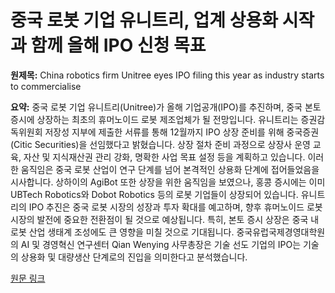 # 중국 로봇 기업 유니트리, 업계 상용화 시작과 함께 올해 IPO 신청 목표

**원제목:** China robotics firm Unitree eyes IPO filing this year as industry starts to commercialise

**요약:** 중국 로봇 기업 유니트리(Unitree)가 올해 기업공개(IPO)를 추진하며, 중국 본토 증시에 상장하는 최초의 휴머노이드 로봇 제조업체가 될 전망입니다.  유니트리는 증권감독위원회 저장성 지부에 제출한 서류를 통해 12월까지 IPO 상장 준비를 위해 중국증권(Citic Securities)을 선임했다고 밝혔습니다.  상장 절차 준비 과정으로 상장사 운영 교육, 자산 및 지식재산권 관리 강화, 명확한 사업 목표 설정 등을 계획하고 있습니다.  이러한 움직임은 중국 로봇 산업이 연구 단계를 넘어 본격적인 상용화 단계에 접어들었음을 시사합니다.  상하이의 AgiBot 또한 상장을 위한 움직임을 보였으나,  홍콩 증시에는 이미 UBTech Robotics와 Dobot Robotics 등의 로봇 기업들이 상장되어 있습니다.  유니트리의 IPO 추진은 중국 로봇 시장의 성장과 투자 확대를 예고하며,  향후 휴머노이드 로봇 시장의 발전에 중요한 전환점이 될 것으로 예상됩니다.  특히,  본토 증시 상장은 중국 내 로봇 산업 생태계 조성에도 큰 영향을 미칠 것으로 기대됩니다.  중국유럽국제경영대학원의 AI 및 경영혁신 연구센터 Qian Wenying 사무총장은 기술 선도 기업의 IPO는 기술의 상용화 및 대량생산 단계로의 진입을 의미한다고 분석했습니다.

[원문 링크](https://www.scmp.com/tech/article/3319018/china-robotics-firm-unitree-eyes-ipo-filing-year-industry-starts-commercialise)
